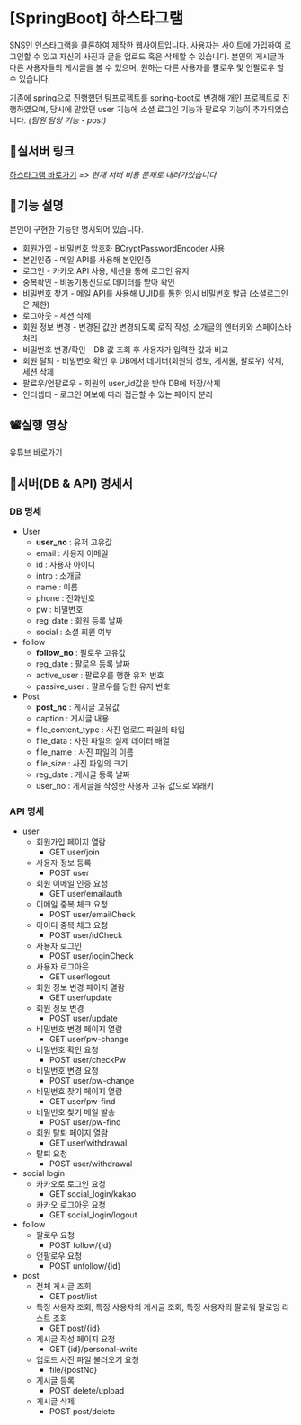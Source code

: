 # [SpringBoot] 하스타그램

SNS인 인스타그램을 클론하여 제작한 웹사이트입니다. 사용자는 사이트에 가입하여 로그인할 수 있고 자신의 사진과 글을 업로드 혹은 삭제할 수 있습니다. 본인의 게시글과 다른 사용자들의 게시글을 볼 수 있으며, 원하는 다른 사용자를 팔로우 및 언팔로우 할 수 있습니다.

기존에 spring으로 진행했던 팀프로젝트를 spring-boot로 변경해 개인 프로젝트로 진행하였으며, 당시에 맡았던 user 기능에 소셜 로그인 기능과 팔로우 기능이 추가되었습니다. *(팀원 담당 기능 - post)*



## 🔗실서버 링크

[하스타그램 바로가기](#http://qec2-3-35-126-40.ap-northeast-2.compute.amazonaws.com:8080/server-down)  *=> 현재 서버 비용 문제로 내려가있습니다.*



## 📃기능 설명

본인이 구현한 기능만 명시되어 있습니다.

- 회원가입 - 비밀번호 암호화 BCryptPasswordEncoder 사용
- 본인인증 - 메일 API를 사용해 본인인증
- 로그인 - 카카오 API 사용, 세션을 통해 로그인 유지
- 중복확인 - 비동기통신으로 데이터를 받아 확인
- 비밀번호 찾기 - 메일 API를 사용해 UUID를 통한 임시 비밀번호 발급 (소셜로그인은 제한)
- 로그아웃 - 세션 삭제
- 회원 정보 변경 - 변경된 값만 변경되도록 로직 작성, 소개글의 엔터키와 스페이스바 처리
- 비밀번호 변경/확인 - DB 값 조회 후 사용자가 입력한 값과 비교
- 회원 탈퇴 - 비밀번호 확인 후 DB에서 데이터(회원의 정보, 게시물, 팔로우) 삭제, 세션 삭제
- 팔로우/언팔로우 - 회원의 user_id값을 받아 DB에 저장/삭제
- 인터셉터 - 로그인 여보에 따라 접근할 수 있는 페이지 분리



## 📽실행 영상

[유튜브 바로가기](#https://youtu.be/yvMG--1sgAU)



## 📡서버(DB & API) 명세서

### DB 명세

- User
  - **user_no** : 유저 고유값
  - email : 사용자 이메일
  - id : 사용자 아이디
  - intro : 소개글
  - name : 이름
  - phone : 전화번호
  - pw : 비밀번호
  - reg_date : 회원 등록 날짜
  - social : 소셜 회원 여부
- follow
  - **follow_no** : 팔로우 고유값
  - reg_date : 팔로우 등록 날짜
  - active_user : 팔로우를 행한 유저 번호
  - passive_user : 팔로우를 당한 유저 번호
- Post
  - **post_no** : 게시글 고유값
  - caption : 게시글 내용
  - file_content_type : 사진 업로드 파일의 타입
  - file_data : 사진 파일의 실제 데이터 배열
  - file_name : 사진 파일의 이름
  - file_size : 사진 파일의 크기
  - reg_date : 게시글 등록 날짜
  - user_no : 게시글을 작성한 사용자 고유 값으로 외래키

### API 명세

- user
  - 회원가입 페이지 열람
    - GET user/join
  - 사용자 정보 등록
    - POST user
  - 회원 이메일 인증 요청
    - GET user/emailauth
  - 이메일 중복 체크 요청
    - POST user/emailCheck
  - 아이디 중복 체크 요청
    - POST user/idCheck
  - 사용자 로그인
    - POST user/loginCheck
  - 사용자 로그아웃
    - GET user/logout
  - 회원 정보 변경 페이지 열람
    - GET user/update
  - 회원 정보 변경
    - POST user/update
  - 비밀번호 변경 페이지 열람
    - GET user/pw-change
  - 비밀번호 확인 요청
    - POST user/checkPw
  - 비밀번호 변경 요청
    - POST user/pw-change
  - 비밀번호 찾기 페이지 열람
    - GET user/pw-find
  - 비밀번호 찾기 메일 발송
    - POST user/pw-find
  - 회원 탈퇴 페이지 열람
    - GET user/withdrawal
  - 탈퇴 요청
    - POST user/withdrawal
- social login
  - 카카오로 로그인 요청
    - GET social_login/kakao
  - 카카오 로그아웃 요청
    - GET social_login/logout
- follow
  - 팔로우 요청
    - POST follow/{id}
  - 언팔로우 요청
    - POST unfollow/{id}
- post
  - 전체 게시글 조회
    - GET post/list
  - 특정 사용자 조회, 특정 사용자의 게시글 조회, 특정 사용자의 팔로워 팔로잉 리스트 조회
    - GET post/{id}
  - 게시글 작성 페이지 요청
    - GET {id}/personal-write
  - 업로드 사진 파일 불러오기 요청
    - file/{postNo}
  - 게시글 등록
    - POST delete/upload
  - 게시글 삭제
    - POST post/delete

